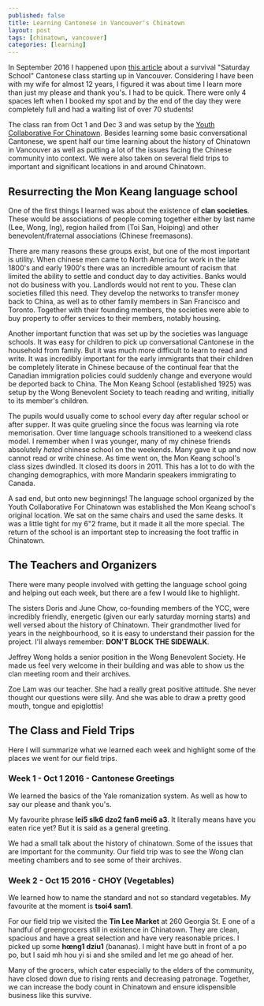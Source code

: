 ```yaml
---
published: false
title: Learning Cantonese in Vancouver's Chinatown
layout: post
tags: [chinatown, vancouver]
categories: [learning]
---
```

In September 2016 I happened upon [this article](http://www.metronews.ca/news/vancouver/2016/09/20/chinese-school-in-chinatown-focuses-on-survival-cantonese.html) about a survival "Saturday School" Cantonese class starting up in Vancouver. Considering I have been with my wife for almost 12 years, I figured it was about time I learn more than just my please and thank you's. I had to be quick. There were only 4 spaces left when I booked my spot and by the end of the day they were completely full and had a waiting list of over 70 students!

The class ran from Oct 1 and Dec 3 and was setup by the [Youth Collaborative For Chinatown](http://ycc-yvr.com/). Besides learning some basic conversational Cantonese, we spent half our time learning about the history of Chinatown in Vancouver as well as putting a lot of the issues facing the Chinese community into context. We were also taken on several field trips to important and significant locations in and around Chinatown.

## Resurrecting the Mon Keang language school

One of the first things I learned was about the existence of **clan societies**. These would be associations of people coming together either by last name (Lee, Wong, Ing), region hailed from (Toi San, Hoiping) and other benevolent/fraternal associations (Chinese freemasons).

There are many reasons these groups exist, but one of the most important is utility. When chinese men came to North America for work in the late 1800's and early 1900's there was an incredible amount of racism that limited the ability to settle and conduct day to day activities. Banks would not do business with you. Landlords would not rent to you. These clan societies filled this need. They develop the networks to transfer money back to China, as well as to other family members in San Francisco and Toronto. Together with their founding members, the societies were able to buy property to offer services to their members, notably housing. 

Another important function that was set up by the societies was language schools. It was easy for children to pick up conversational Cantonese in the household from family. But it was much more difficult to learn to read and write. It was incredibly important for the early immigrants that their children be completely literate in Chinese because of the continual fear that the Canadian immigration policies could suddenly change and everyone would be deported back to China. The Mon Keang School (established 1925) was setup by the Wong Benevolent Society to teach reading and writing, initially to its member's children. 

The pupils would usually come to school every day after regular school or after supper. It was quite grueling since the focus was learning via rote memorisation. Over time language schools transitioned to a weekend class model. I remember when I was younger, many of my chinese friends absolutely *hated* chinese school on the weekends. Many gave it up and now cannot read or write chinese. As time went on, the Mon Keang school's class sizes dwindled. It closed its doors in 2011. This has a lot to do with the changing demographics, with more Mandarin speakers immigrating to Canada.

A sad end, but onto new beginnings! The language school organized by the Youth Collaborative For Chinatown was established the Mon Keang school's original location. We sat on the same chairs and used the same desks. It was a little tight for my 6"2 frame, but it made it all the more special. The return of the school is an important step to increasing the foot traffic in Chinatown.

## The Teachers and Organizers

There were many people involved with getting the language school going and helping out each week, but there are a few I would like to highlight.

The sisters Doris and June Chow, co-founding members of the YCC, were incredibly friendly, energetic (given our early saturday morning starts) and well versed about the history of Chinatown. Their grandmother lived for years in the neighbourhood, so it is easy to understand their passion for the project. I'll always remember: **DON'T BLOCK THE SIDEWALK**.

Jeffrey Wong holds a senior position in the Wong Benevolent Society. He made us feel very welcome in their building and was able to show us the clan meeting room and their archives.

Zoe Lam was our teacher. She had a really great positive attitude. She never thought our questions were silly. And she was able to draw a pretty good mouth, tongue and epiglottis!

## The Class and Field Trips

Here I will summarize what we learned each week and highlight some of the places we went for our field trips.

### Week 1 - Oct 1 2016 - Cantonese Greetings

We learned the basics of the Yale romanization system. As well as how to say our please and thank you's.

My favourite phrase **lei5 sIk6 dzo2 fan6 mei6 a3**. It literally means have you eaten rice yet? But it is said as a general greeting.

We had a small talk about the history of chinatown. Some of the issues that are important for the community. Our field trip was to see the Wong clan meeting chambers and to see some of their archives.

### Week 2 - Oct 15 2016 - CHOY (Vegetables)

We learned how to name the standard and not so standard vegetables. My favourite at the moment is **tsoi4 sam1**.

For our field trip we visited the **Tin Lee Market** at 260 Georgia St. E one of a handful of greengrocers still in existence in Chinatown. They are clean, spacious and have a great selection and have very reasonable prices. I picked up some **hœng1 dziu1** (bananas). I might have butt in front of a po po, but I said mh hou yi si and she smiled and let me go ahead of her.

Many of the grocers, which cater especially to the elders of the community, have closed down due to rising rents and decreasing patronage. Together, we can increase the body count in Chinatown and ensure idispensible business like this survive.